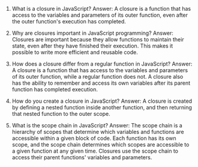 

1. What is a closure in JavaScript?
Answer: A closure is a function that has access to the variables and parameters of its outer function, even after the outer function's execution has completed.

2. Why are closures important in JavaScript programming?
Answer: Closures are important because they allow functions to maintain their state, even after they have finished their execution. This makes it possible to write more efficient and reusable code.

3. How does a closure differ from a regular function in JavaScript?
Answer: A closure is a function that has access to the variables and parameters of its outer function, while a regular function does not. A closure also has the ability to remember and access its own variables after its parent function has completed execution.

4. How do you create a closure in JavaScript?
Answer: A closure is created by defining a nested function inside another function, and then returning that nested function to the outer scope.

5. What is the scope chain in JavaScript?
Answer: The scope chain is a hierarchy of scopes that determine which variables and functions are accessible within a given block of code. Each function has its own scope, and the scope chain determines which scopes are accessible to a given function at any given time. Closures use the scope chain to access their parent functions' variables and parameters.